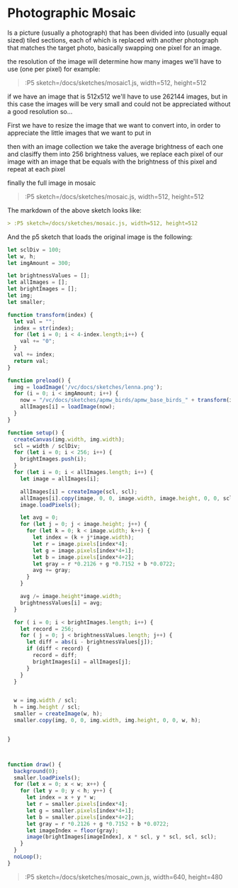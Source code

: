 # Photographic Mosaic
Is a picture (usually a photograph) that has been divided into (usually equal sized) tiled sections, each of which is replaced with another photograph that matches the target photo, basically swapping one pixel for an image.

the resolution of the image will determine how many images we'll have to use (one per pixel)
for example:

> :P5 sketch=/docs/sketches/mosaic1.js, width=512, height=512

if we have an image that is 512x512 we'll have to use 262144 images, but in this case the images will be very small and could not be appreciated without a good resolution so...

First we have to resize the image that we want to convert into, in order to appreciate the little images that we want to put in

then with an image collection we take the average brightness of each one and clasiffy them into 256 brightness values,
we replace each pixel of our image with an image that be equals with the brightness of this pixel and repeat at each pixel 

finally the full image in mosaic

> :P5 sketch=/docs/sketches/mosaic.js, width=512, height=512


The markdown of the above sketch looks like:

```md
> :P5 sketch=/docs/sketches/mosaic.js, width=512, height=512
```

And the p5 sketch that loads the original image is the following:


```js | mosaic.js
let sclDiv = 100;
let w, h;
let imgAmount = 300;

let brightnessValues = [];
let allImages = [];
let brightImages = [];
let img;
let smaller;

function transform(index) {
  let val = "";
  index = str(index);
  for (let i = 0; i < 4-index.length;i++) {
    val += "0";
  }
  val += index;
  return val;
}

function preload() {
  img = loadImage('/vc/docs/sketches/lenna.png');
  for (i = 0; i < imgAmount; i++) {
    now = "/vc/docs/sketches/apmw_birds/apmw_base_birds_" + transform(i+1) + '.jpg';
    allImages[i] = loadImage(now);
  }
}

function setup() {
  createCanvas(img.width, img.width);
  scl = width / sclDiv;
  for (let i = 0; i < 256; i++) {
    brightImages.push(i);
  }
  for (let i = 0; i < allImages.length; i++) {
    let image = allImages[i];

    allImages[i] = createImage(scl, scl);
    allImages[i].copy(image, 0, 0, image.width, image.height, 0, 0, scl, scl);
    image.loadPixels();

    let avg = 0;
    for (let j = 0; j < image.height; j++) {
      for (let k = 0; k < image.width; k++) {
        let index = (k + j*image.width);
        let r = image.pixels[index*4];
        let g = image.pixels[index*4+1];
        let b = image.pixels[index*4+2];
        let gray = r *0.2126 + g *0.7152 + b *0.0722;
        avg += gray;
      }
    }

    avg /= image.height*image.width;
    brightnessValues[i] = avg;
  }

  for ( i = 0; i < brightImages.length; i++) {
    let record = 256;
    for ( j = 0; j < brightnessValues.length; j++) {
      let diff = abs(i - brightnessValues[j]);
      if (diff < record) {
        record = diff;
        brightImages[i] = allImages[j];
      }
    }
  }


  w = img.width / scl;
  h = img.height / scl;
  smaller = createImage(w, h);
  smaller.copy(img, 0, 0, img.width, img.height, 0, 0, w, h);


}



function draw() {
  background(0);
  smaller.loadPixels();
  for (let x = 0; x < w; x++) {
    for (let y = 0; y < h; y++) {
      let index = x + y * w;
      let r = smaller.pixels[index*4];
      let g = smaller.pixels[index*4+1];
      let b = smaller.pixels[index*4+2];
      let gray = r *0.2126 + g *0.7152 + b *0.0722;
      let imageIndex = floor(gray);
      image(brightImages[imageIndex], x * scl, y * scl, scl, scl);
    }
  }
  noLoop();
}

```

> :P5 sketch=/docs/sketches/mosaic_own.js, width=640, height=480
